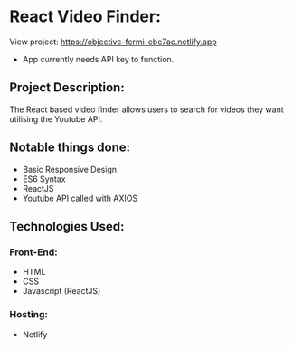 # React Video Finder:

View project: https://objective-fermi-ebe7ac.netlify.app 
- App currently needs API key to function. 

## Project Description:

The React based video finder allows users to search for videos they want utilising the Youtube API.

## Notable things done:

- Basic Responsive Design
- ES6 Syntax
- ReactJS
- Youtube API called with AXIOS

## Technologies Used:

### Front-End:

- HTML
- CSS
- Javascript (ReactJS)

### Hosting:

- Netlify
